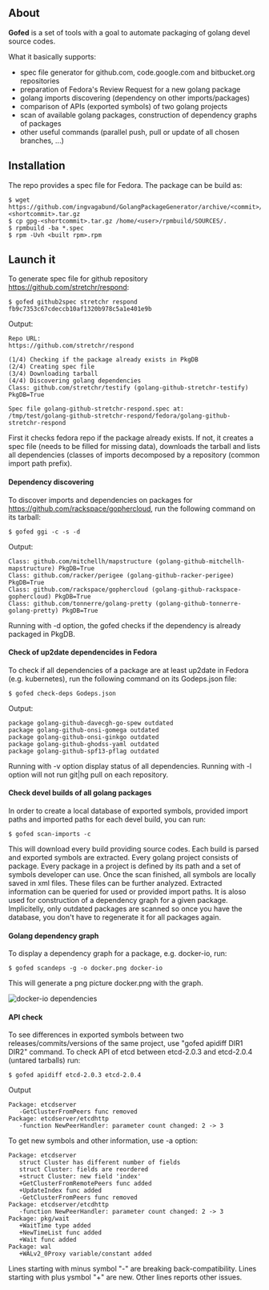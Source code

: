 ## About

**Gofed** is a set of tools with a goal to automate packaging of golang devel source codes.

What it basically supports:
* spec file generator for github.com, code.google.com and bitbucket.org repositories
* preparation of Fedora's Review Request for a new golang package
* golang imports discovering (dependency on other imports/packages)
* comparison of APIs (exported symbols) of two golang projects
* scan of available golang packages, construction of dependency graphs of packages
* other useful commands (parallel push, pull or update of all chosen branches, ...)

## Installation
The repo provides a spec file for Fedora. The package can be build as:

   ```vim
   $ wget https://github.com/ingvagabund/GolangPackageGenerator/archive/<commit>/gpg-<shortcommit>.tar.gz
   $ cp gpg-<shortcommit>.tar.gz /home/<user>/rpmbuild/SOURCES/.
   $ rpmbuild -ba *.spec
   $ rpm -Uvh <built rpm>.rpm
   ```

## Launch it
To generate spec file for github repository https://github.com/stretchr/respond:

   ```vim
   $ gofed github2spec stretchr respond fb9c7353c67cdeccb10af1320b978c5a1e401e9b
   ```

Output:
   ```vim
   Repo URL:
   https://github.com/stretchr/respond

   (1/4) Checking if the package already exists in PkgDB
   (2/4) Creating spec file
   (3/4) Downloading tarball
   (4/4) Discovering golang dependencies
   Class: github.com/stretchr/testify (golang-github-stretchr-testify) PkgDB=True

   Spec file golang-github-stretchr-respond.spec at:
   /tmp/test/golang-github-stretchr-respond/fedora/golang-github-stretchr-respond
   ```
   
First it checks fedora repo if the package already exists. If not, it creates a spec file (needs to be filled for missing data), downloads the tarball and lists all dependencies (classes of imports decomposed by a repository (common import path prefix).

#### Dependency discovering
To discover imports and dependencies on packages for https://github.com/rackspace/gophercloud, run the following command on its tarball:

   ```vim
   $ gofed ggi -c -s -d
   ```

Output:

   ```vim
   Class: github.com/mitchellh/mapstructure (golang-github-mitchellh-mapstructure) PkgDB=True
   Class: github.com/racker/perigee (golang-github-racker-perigee) PkgDB=True
   Class: github.com/rackspace/gophercloud (golang-github-rackspace-gophercloud) PkgDB=True
   Class: github.com/tonnerre/golang-pretty (golang-github-tonnerre-golang-pretty) PkgDB=True
   ```

Running with -d option, the gofed checks if the dependency is already packaged in PkgDB.

#### Check of up2date dependencides in Fedora
To check if all dependencies of a package are at least up2date in Fedora (e.g. kubernetes), run the following command on its Godeps.json file:

   ```vim
   $ gofed check-deps Godeps.json
   ```

Output:

   ```vim
   package golang-github-davecgh-go-spew outdated
   package golang-github-onsi-gomega outdated
   package golang-github-onsi-ginkgo outdated
   package golang-github-ghodss-yaml outdated
   package golang-github-spf13-pflag outdated
   ```

Running with -v option display status of all dependencies.
Running with -l option will not run git|hg pull on each repository.

#### Check devel builds of all golang packages

In order to create a local database of exported symbols, provided import paths and imported paths for each devel build, you can run:

   ```vim
   $ gofed scan-imports -c
   ```
   
   This will download every build providing source codes. Each build is parsed and exported symbols are extracted. Every golang project consists of package. Every package in a project is defined by its path and a set of symbols developer can use. Once the scan finished, all symbols are locally saved in xml files. These files can be further analyzed.
   Extracted information can be queried for used or provided import paths. It is aloso used for construction of a dependency graph for a given package.
   Implicitelly, only outdated packages are scanned so once you have the database, you don't have to regenerate it for all packages again.
   
#### Golang dependency graph

To display a dependency graph for a package, e.g. docker-io, run:

   ```vim
   $ gofed scandeps -g -o docker.png docker-io
   ```

This will generate a png picture docker.png with the graph.

![docker-io dependencies](https://raw.githubusercontent.com/ingvagabund/GolangPackageGenerator/master/docker.png)

#### API check

To see differences in exported symbols between two releases/commits/versions of the same project, use "gofed apidiff DIR1 DIR2" command. To check API of etcd between etcd-2.0.3 and etcd-2.0.4 (untared tarballs) run:

   ```vim
   $ gofed apidiff etcd-2.0.3 etcd-2.0.4
   ```
   
   Output
   
   ```vim
   Package: etcdserver
      -GetClusterFromPeers func removed
   Package: etcdserver/etcdhttp
      -function NewPeerHandler: parameter count changed: 2 -> 3
   ```
   
   To get new symbols and other information, use -a option:
   
   ```vim
   Package: etcdserver
      struct Cluster has different number of fields
      struct Cluster: fields are reordered
      +struct Cluster: new field 'index'
      +GetClusterFromRemotePeers func added
      +UpdateIndex func added
      -GetClusterFromPeers func removed
   Package: etcdserver/etcdhttp
      -function NewPeerHandler: parameter count changed: 2 -> 3
   Package: pkg/wait
      +WaitTime type added
      +NewTimeList func added
      +Wait func added
   Package: wal
      +WALv2_0Proxy variable/constant added
   ```
   
   Lines starting with minus symbol "-" are breaking back-compatibility. Lines starting with plus ysmbol "+" are new. Other lines reports other issues.
